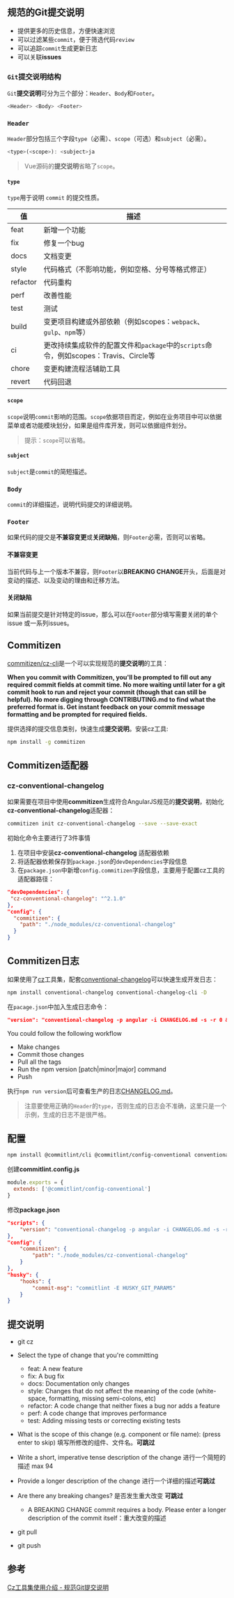 ## 规范的Git提交说明

- 提供更多的历史信息，方便快速浏览
- 可以过滤某些`commit`，便于筛选代码`review`
- 可以追踪`commit`生成更新日志
- 可以关联**issues**

### `Git`提交说明结构

`Git`**提交说明**可分为三个部分：`Header`、`Body`和`Footer`。

```javascript
<Header> <Body> <Footer>
```

### `Header`

`Header`部分包括三个字段`type`（必需）、`scope`（可选）和`subject`（必需）。

```javascript
<type>(<scope>): <subject>ja
```

> Vue源码的**提交说明**省略了`scope`。

#### `type`

`type`用于说明 `commit` 的提交性质。

| 值       | 描述                                                         |
| -------- | ------------------------------------------------------------ |
| feat     | 新增一个功能                                                 |
| fix      | 修复一个bug                                                  |
| docs     | 文档变更                                                     |
| style    | 代码格式（不影响功能，例如空格、分号等格式修正）             |
| refactor | 代码重构                                                     |
| perf     | 改善性能                                                     |
| test     | 测试                                                         |
| build    | 变更项目构建或外部依赖（例如scopes：`webpack`、`gulp`、`npm`等）   |
| ci       | 更改持续集成软件的配置文件和`package`中的`scripts`命令，例如scopes：Travis、Circle等 |
| chore    | 变更构建流程活辅助工具                                       |
| revert   | 代码回退                                                     |

#### `scope`

`scope`说明`commit`影响的范围。`scope`依据项目而定，例如在业务项目中可以依据菜单或者功能模块划分，如果是组件库开发，则可以依据组件划分。

> 提示：`scope`可以省略。

#### `subject`

`subject`是`commit`的简短描述。

### `Body`

`commit`的详细描述，说明代码提交的详细说明。

### `Footer`

如果代码的提交是**不兼容变更**或**关闭缺陷**，则`Footer`必需，否则可以省略。

#### 不兼容变更

当前代码与上一个版本不兼容，则`Footer`以**BREAKING CHANGE**开头，后面是对变动的描述、以及变动的理由和迁移方法。

#### 关闭缺陷

如果当前提交是针对特定的issue，那么可以在`Footer`部分填写需要关闭的单个 issue 或一系列issues。

## Commitizen

[commitizen/cz-cli](https://github.com/commitizen/cz-cli)是一个可以实现规范的**提交说明**的工具：

**When you commit with Commitizen, you'll be prompted to fill out any required commit fields at commit time. No more waiting until later for a git commit hook to run and reject your commit (though that can still be helpful). No more digging through CONTRIBUTING.md to find what the preferred format is. Get instant feedback on your commit message formatting and be prompted for required fields.**

提供选择的提交信息类别，快速生成**提交说明**。安装cz工具:

```bash
npm install -g commitizen
```

## Commitizen适配器

### cz-conventional-changelog

如果需要在项目中使用**commitizen**生成符合AngularJS规范的**提交说明**，初始化**cz-conventional-changelog**适配器：

```bash
commitizen init cz-conventional-changelog --save --save-exact
```

初始化命令主要进行了3件事情

1. 在项目中安装**cz-conventional-changelog** 适配器依赖
2. 将适配器依赖保存到`package.json`的`devDependencies`字段信息
3. 在`package.json`中新增`config.commitizen`字段信息，主要用于配置cz工具的适配器路径：

```json
"devDependencies": {
 "cz-conventional-changelog": "^2.1.0"
},
"config": {
  "commitizen": {
    "path": "./node_modules/cz-conventional-changelog"
  }
}
```

## Commitizen日志

如果使用了[cz](https://github.com/commitizen/cz-cli)工具集，配套[conventional-changelog](https://github.com/conventional-changelog/conventional-changelog/tree/master/packages/conventional-changelog)可以快速生成开发日志：

```bash
npm install conventional-changelog conventional-changelog-cli -D
```

在`pacage.json`中加入生成日志命令：

```json
"version": "conventional-changelog -p angular -i CHANGELOG.md -s -r 0 && git add CHANGELOG.md"
```

You could follow the following workflow

- Make changes
- Commit those changes
- Pull all the tags
- Run the npm version [patch|minor|major] command
- Push

执行`npm run version`后可查看生产的日志[CHANGELOG.md](https://github.com/ziyi2/cz-example/blob/master/CHANGELOG.md)。

> 注意要使用正确的`Header`的`type`，否则生成的日志会不准确，这里只是一个示例，生成的日志不是很严格。

## 配置

```bash
npm install @commitlint/cli @commitlint/config-conventional conventional-changelog conventional-changelog-cli cz-conventional-changelog husky -D
```

创建**commitlint.config.js**

```js
module.exports = {
  extends: ['@commitlint/config-conventional']
}
```

修改**package.json**

```json
"scripts": {
    "version": "conventional-changelog -p angular -i CHANGELOG.md -s -r 0 && git add CHANGELOG.md"
},
"config": {
    "commitizen": {
        "path": "./node_modules/cz-conventional-changelog"
    }
},
"husky": {
    "hooks": {
        "commit-msg": "commitlint -E HUSKY_GIT_PARAMS"
    }
}
```

## 提交说明

- git cz
- Select the type of change that you're committing
  - feat:     A new feature
  - fix:      A bug fix
  - docs:     Documentation only changes
  - style:    Changes that do not affect the meaning of the code (white-space, formatting, missing semi-colons, etc)
  - refactor: A code change that neither fixes a bug nor adds a feature
  - perf:     A code change that improves performance
  - test:     Adding missing tests or correcting existing tests
- What is the scope of this change (e.g. component or file name): (press enter to skip)   填写所修改的组件、文件名。**可跳过**
- Write a short, imperative tense description of the change 进行一个简短的描述  max 94
- Provide a longer description of the change 进行一个详细的描述**可跳过**
- Are there any breaking changes? 是否发生重大改变 **可跳过**
  - A BREAKING CHANGE commit requires a body. Please enter a longer description of the commit itself：重大改变的描述

- git pull
- git push

## 参考

[Cz工具集使用介绍 - 规范Git提交说明](https://juejin.im/post/6844903831893966856)

